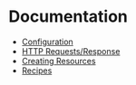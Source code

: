 # Documentation

- [Configuration](docs/config.md)
- [HTTP Requests/Response](docs/http.md)
- [Creating Resources](docs/resource.md)
- [Recipes](docs/recipes.md)
